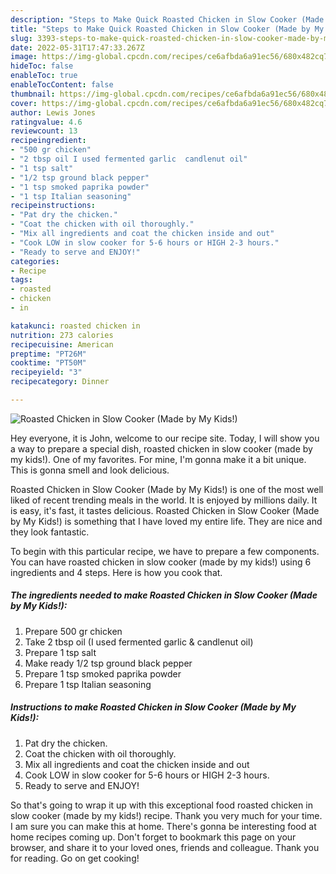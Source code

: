 ```yaml
---
description: "Steps to Make Quick Roasted Chicken in Slow Cooker (Made by My Kids!)"
title: "Steps to Make Quick Roasted Chicken in Slow Cooker (Made by My Kids!)"
slug: 3393-steps-to-make-quick-roasted-chicken-in-slow-cooker-made-by-my-kids
date: 2022-05-31T17:47:33.267Z
image: https://img-global.cpcdn.com/recipes/ce6afbda6a91ec56/680x482cq70/roasted-chicken-in-slow-cooker-made-by-my-kids-recipe-main-photo.jpg
hideToc: false
enableToc: true
enableTocContent: false
thumbnail: https://img-global.cpcdn.com/recipes/ce6afbda6a91ec56/680x482cq70/roasted-chicken-in-slow-cooker-made-by-my-kids-recipe-main-photo.jpg
cover: https://img-global.cpcdn.com/recipes/ce6afbda6a91ec56/680x482cq70/roasted-chicken-in-slow-cooker-made-by-my-kids-recipe-main-photo.jpg
author: Lewis Jones
ratingvalue: 4.6
reviewcount: 13
recipeingredient:
- "500 gr chicken"
- "2 tbsp oil I used fermented garlic  candlenut oil"
- "1 tsp salt"
- "1/2 tsp ground black pepper"
- "1 tsp smoked paprika powder"
- "1 tsp Italian seasoning"
recipeinstructions:
- "Pat dry the chicken."
- "Coat the chicken with oil thoroughly."
- "Mix all ingredients and coat the chicken inside and out"
- "Cook LOW in slow cooker for 5-6 hours or HIGH 2-3 hours."
- "Ready to serve and ENJOY!"
categories:
- Recipe
tags:
- roasted
- chicken
- in

katakunci: roasted chicken in 
nutrition: 273 calories
recipecuisine: American
preptime: "PT26M"
cooktime: "PT50M"
recipeyield: "3"
recipecategory: Dinner

---
```



![Roasted Chicken in Slow Cooker (Made by My Kids!)](https://img-global.cpcdn.com/recipes/ce6afbda6a91ec56/680x482cq70/roasted-chicken-in-slow-cooker-made-by-my-kids-recipe-main-photo.jpg)

Hey everyone, it is John, welcome to our recipe site. Today, I will show you a way to prepare a special dish, roasted chicken in slow cooker (made by my kids!). One of my favorites. For mine, I'm gonna make it a bit unique. This is gonna smell and look delicious.



Roasted Chicken in Slow Cooker (Made by My Kids!) is one of the most well liked of recent trending meals in the world. It is enjoyed by millions daily. It is easy, it's fast, it tastes delicious. Roasted Chicken in Slow Cooker (Made by My Kids!) is something that I have loved my entire life. They are nice and they look fantastic.


To begin with this particular recipe, we have to prepare a few components. You can have roasted chicken in slow cooker (made by my kids!) using 6 ingredients and 4 steps. Here is how you cook that.

<!--inarticleads1-->

##### The ingredients needed to make Roasted Chicken in Slow Cooker (Made by My Kids!):

1. Prepare 500 gr chicken
1. Take 2 tbsp oil (I used fermented garlic & candlenut oil)
1. Prepare 1 tsp salt
1. Make ready 1/2 tsp ground black pepper
1. Prepare 1 tsp smoked paprika powder
1. Prepare 1 tsp Italian seasoning




<!--inarticleads2-->

##### Instructions to make Roasted Chicken in Slow Cooker (Made by My Kids!):

1. Pat dry the chicken.
1. Coat the chicken with oil thoroughly.
1. Mix all ingredients and coat the chicken inside and out
1. Cook LOW in slow cooker for 5-6 hours or HIGH 2-3 hours.
1. Ready to serve and ENJOY!



So that's going to wrap it up with this exceptional food roasted chicken in slow cooker (made by my kids!) recipe. Thank you very much for your time. I am sure you can make this at home. There's gonna be interesting food at home recipes coming up. Don't forget to bookmark this page on your browser, and share it to your loved ones, friends and colleague. Thank you for reading. Go on get cooking!
